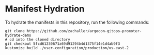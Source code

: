 # Manifest Hydration

To hydrate the manifests in this repository, run the following commands:

```shell
git clone https://github.com/zachaller/argocon-gitops-promoter-hydrate-demo
# cd into the cloned directory
git checkout 5fcd61230671a69d91294b4d1375f14e1d4ab9f3
kustomize build ./user-configuration/production/us-east-2
```
